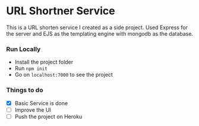 # URL Shortner Service
This is a URL shorten service I created as a side project. Used Express for the server and 
EJS as the templating engine with mongodb as the database.

### Run Locally
- Install the project folder
- Run `npm init`
- Go on `localhost:7000` to see the project

### Things to do
- [x] Basic Service is done
- [ ] Improve the UI
- [ ] Push the project on Heroku

